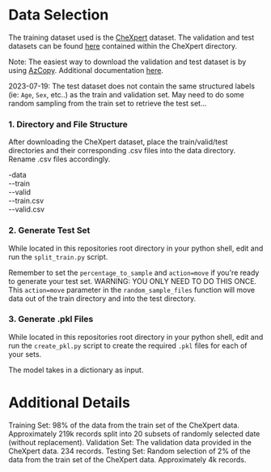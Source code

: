 # Data Selection

The training dataset used is the [CheXpert](https://stanfordmlgroup.github.io/competitions/chexpert) dataset. The validation and test datasets can be found [here](https://stanfordaimi.azurewebsites.net/datasets/23c56a0d-15de-405b-87c8-99c30138950c) contained within the CheXpert directory.

Note: The easiest way to download the validation and test dataset is by using [AzCopy](https://learn.microsoft.com/en-us/azure/storage/common/storage-use-azcopy-v10). Additional documentation [here](https://learn.microsoft.com/en-us/azure/storage/common/storage-use-azcopy-blobs-download).

2023-07-19: The test dataset does not contain the same structured labels (ie: `Age`, `Sex`, etc..) as the train and validation set. May need to do some random sampling from the train set to retrieve the test set...

### 1. Directory and File Structure
After downloading the CheXpert dataset, place the train/valid/test directories and their corresponding .csv files into the data directory. Rename .csv files accordingly. 

-data <br>
--train <br>
--valid <br>
--train.csv <br>
--valid.csv <br>

### 2. Generate Test Set
While located in this repositories root directory in your python shell, edit and run the `split_train.py` script.

Remember to set the `percentage_to_sample` and `action=move` if you're ready to generate your test set. WARNING: YOU ONLY NEED TO DO THIS ONCE. This `action=move` parameter in the `random_sample_files` function will move data out of the train directory and into the test directory. 

### 3. Generate .pkl Files
While located in this repositories root directory in your python shell, edit and run the `create_pkl.py` script to create the required `.pkl` files for each of your sets. 

The model takes in a dictionary as input. 

# Additional Details

Training Set: 98% of the data from the train set of the CheXpert data. Approximately 219k records split into 20 subsets of randomly selected date (without replacement).
Validation Set: The validation data provided in the CheXpert data. 234 records.
Testing Set: Random selection of 2% of the data from the train set of the CheXpert data. Approximately 4k records.

